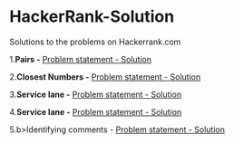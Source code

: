 HackerRank-Solution
===================

Solutions to the problems on Hackerrank.com

1.<b>Pairs -</b> <a href = "https://www.hackerrank.com/challenges/pairs">Problem statement - </a> <a href = "https://github.com/ShrikantJadhav/HackerRank-Solution/blob/master/Pairs.cpp" > Solution </a>

2.<b>Closest Numbers -</b> <a href = "https://www.hackerrank.com/challenges/closest-numbers">Problem statement - </a> <a href = "https://github.com/ShrikantJadhav/HackerRank-Solution/blob/master/closest.cpp" > Solution </a>

3.<b>Service lane -</b> <a href = "https://www.hackerrank.com/challenges/service-lane">Problem statement - </a> <a href = "https://github.com/ShrikantJadhav/HackerRank-Solution/blob/master/Service_lane.cpp" > Solution </a>

4.<b>Service lane -</b> <a href = "https://www.hackerrank.com/challenges/service-lane">Problem statement - </a> <a href = "https://github.com/ShrikantJadhav/HackerRank-Solution/blob/master/Service_lane.cpp" > Solution </a>

5.b>Identifying comments -</b> <a href = "https://www.hackerrank.com/challenges/ide-identifying-comments">Problem statement - </a> <a href = "https://github.com/ShrikantJadhav/HackerRank-Solution/blob/master/Service_lane.cpp" > Solution </a>



